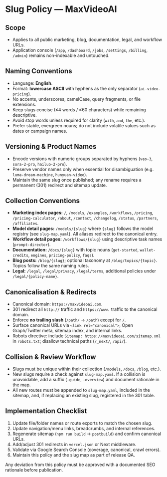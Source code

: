 # Slug Policy — MaxVideoAI

## Scope
- Applies to all public marketing, blog, documentation, legal, and workflow URLs.
- Application console (`/app`, `/dashboard`, `/jobs`, `/settings`, `/billing`, `/admin`) remains non-indexable and untouched.

## Naming Conventions
- Language: **English**.
- Format: **lowercase ASCII** with hyphens as the only separator (`ai-video-pricing`).
- No accents, underscores, camelCase, query fragments, or file extensions.
- Keep slugs concise (≤4 words / ≤60 characters) while remaining descriptive.
- Avoid stop words unless required for clarity (`with`, `and`, `the`, etc.).
- Prefer stable, evergreen nouns; do not include volatile values such as dates or campaign names.

## Versioning & Product Names
- Encode versions with numeric groups separated by hyphens (`veo-3`, `sora-2-pro`, `hailuo-2-pro`).
- Preserve vendor names only when essential for disambiguation (e.g. `luma-dream-machine`, `hunyuan-video`).
- Maintain the same slug once published; any rename requires a permanent (301) redirect and sitemap update.

## Collection Conventions
- **Marketing index pages:** `/`, `/models`, `/examples`, `/workflows`, `/pricing`, `/pricing-calculator`, `/about`, `/contact`, `/changelog`, `/status`, `/partners`, `/affiliates`.
- **Model detail pages:** `/models/{slug}` where `{slug}` follows the model registry (see `slug-map.yaml`). All aliases redirect to the canonical entry.
- **Workflow detail pages:** `/workflows/{slug}` using descriptive task names (`prompt-director`).
- **Documentation:** `/docs/{slug}` with topic nouns (`get-started`, `wallet-credits`, `engines`, `pricing-policy`, `faqs`).
- **Blog posts:** `/blog/{slug}`; optional taxonomy at `/blog/topics/{topic}`. Topics follow the same naming rules.
- **Legal:** `/legal`, `/legal/privacy`, `/legal/terms`, additional policies under `/legal/{policy-name}`.

## Canonicalisation & Redirects
- Canonical domain: `https://maxvideoai.com`.
- 301 redirect all `http://` traffic and `https://www.` traffic to the canonical domain.
- Enforce **no trailing slash** (`/path/` → `/path`) except for `/`.
- Surface canonical URLs via `<link rel="canonical">`, Open Graph/Twitter meta, sitemap index, and internal links.
- Robots directive: include `Sitemap: https://maxvideoai.com/sitemap.xml` in `robots.txt`; disallow technical paths (`/_next/`, `/api/`).

## Collision & Review Workflow
- Slugs must be unique within their collection (`/models`, `/docs`, `/blog`, etc.).
- New slugs require a check against `slug-map.yaml`. If a collision is unavoidable, add a suffix (`-guide`, `-overview`) and document rationale in the map.
- All new routes must be appended to `slug-map.yaml`, included in the sitemap, and, if replacing an existing slug, registered in the 301 table.

## Implementation Checklist
1. Update file/folder names or route exports to match the chosen slug.
2. Update navigation/menu links, breadcrumbs, and internal references.
3. Regenerate sitemap (`npm run build` → `postbuild`) and confirm canonical URLs.
4. Add/adjust 301 redirects in `vercel.json` or Next middleware.
5. Validate via Google Search Console (coverage, canonical, crawl errors).
6. Maintain this policy and the slug map as part of release QA.

Any deviation from this policy must be approved with a documented SEO rationale before publication.
